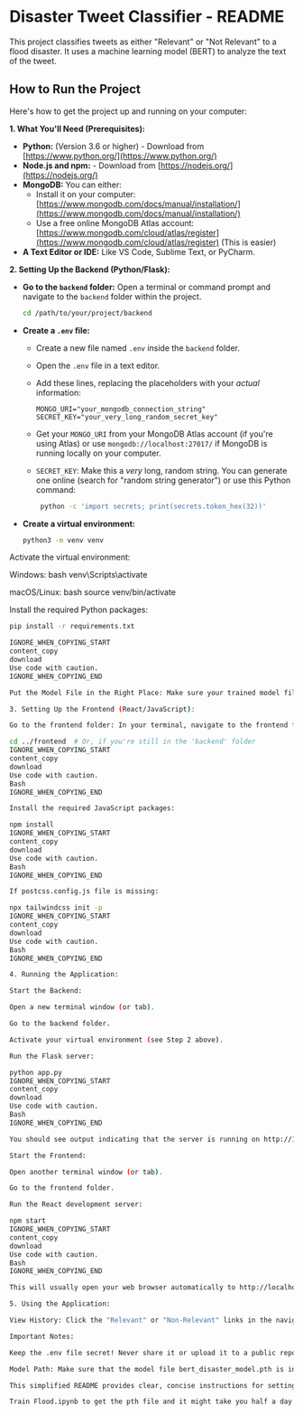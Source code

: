 # Disaster Tweet Classifier - README

This project classifies tweets as either "Relevant" or "Not Relevant" to a flood disaster.  It uses a machine learning model (BERT) to analyze the text of the tweet.

## How to Run the Project

Here's how to get the project up and running on your computer:

**1. What You'll Need (Prerequisites):**

*   **Python:** (Version 3.6 or higher) - Download from [https://www.python.org/](https://www.python.org/)
*   **Node.js and npm:**  - Download from [https://nodejs.org/](https://nodejs.org/)
*   **MongoDB:** You can either:
    *   Install it on your computer: [https://www.mongodb.com/docs/manual/installation/](https://www.mongodb.com/docs/manual/installation/)
    *   Use a free online MongoDB Atlas account: [https://www.mongodb.com/cloud/atlas/register](https://www.mongodb.com/cloud/atlas/register) (This is easier)
*   **A Text Editor or IDE:** Like VS Code, Sublime Text, or PyCharm.

**2. Setting Up the Backend (Python/Flask):**

*   **Go to the `backend` folder:** Open a terminal or command prompt and navigate to the `backend` folder within the project.
    ```bash
    cd /path/to/your/project/backend
    ```
*   **Create a `.env` file:**
    *   Create a new file named `.env` inside the `backend` folder.
    *   Open the `.env` file in a text editor.
    *   Add these lines, replacing the placeholders with your *actual* information:

        ```
        MONGO_URI="your_mongodb_connection_string"
        SECRET_KEY="your_very_long_random_secret_key"
        ```
    *    Get your `MONGO_URI` from your MongoDB Atlas account (if you're using Atlas) or use `mongodb://localhost:27017/` if MongoDB is running locally on your computer.
    *   `SECRET_KEY`:  Make this a *very* long, random string.  You can generate one online (search for "random string generator") or use this Python command:
        ```bash
         python -c 'import secrets; print(secrets.token_hex(32))'
        ```
* **Create a virtual environment:**
   ```bash
   python3 -m venv venv


Activate the virtual environment:

Windows:
bash venv\Scripts\activate

macOS/Linux:
bash source venv/bin/activate

Install the required Python packages:
```bash
pip install -r requirements.txt

IGNORE_WHEN_COPYING_START
content_copy
download
Use code with caution.
IGNORE_WHEN_COPYING_END

Put the Model File in the Right Place: Make sure your trained model file (bert_disaster_model.pth) is inside the backend/models folder.

3. Setting Up the Frontend (React/JavaScript):

Go to the frontend folder: In your terminal, navigate to the frontend folder.

cd ../frontend  # Or, if you're still in the 'backend' folder
IGNORE_WHEN_COPYING_START
content_copy
download
Use code with caution.
Bash
IGNORE_WHEN_COPYING_END

Install the required JavaScript packages:

npm install
IGNORE_WHEN_COPYING_START
content_copy
download
Use code with caution.
Bash
IGNORE_WHEN_COPYING_END

If postcss.config.js file is missing:

npx tailwindcss init -p
IGNORE_WHEN_COPYING_START
content_copy
download
Use code with caution.
Bash
IGNORE_WHEN_COPYING_END

4. Running the Application:

Start the Backend:

Open a new terminal window (or tab).

Go to the backend folder.

Activate your virtual environment (see Step 2 above).

Run the Flask server:

python app.py
IGNORE_WHEN_COPYING_START
content_copy
download
Use code with caution.
Bash
IGNORE_WHEN_COPYING_END

You should see output indicating that the server is running on http://127.0.0.1:5000.

Start the Frontend:

Open another terminal window (or tab).

Go to the frontend folder.

Run the React development server:

npm start
IGNORE_WHEN_COPYING_START
content_copy
download
Use code with caution.
Bash
IGNORE_WHEN_COPYING_END

This will usually open your web browser automatically to http://localhost:5173.

5. Using the Application:

View History: Click the "Relevant" or "Non-Relevant" links in the navigation bar to see lists of previously analyzed tweets.

Important Notes:

Keep the .env file secret! Never share it or upload it to a public repository (like GitHub). It contains your database connection details.

Model Path: Make sure that the model file bert_disaster_model.pth is in backend/models folder.

This simplified README provides clear, concise instructions for setting up and running the application, focusing on the essential steps. It avoids technical jargon where possible and provides direct commands to execute. It also includes crucial reminders about security (the .env file) and prerequisites.

Train Flood.ipynb to get the pth file and it might take you half a day so be prepared
